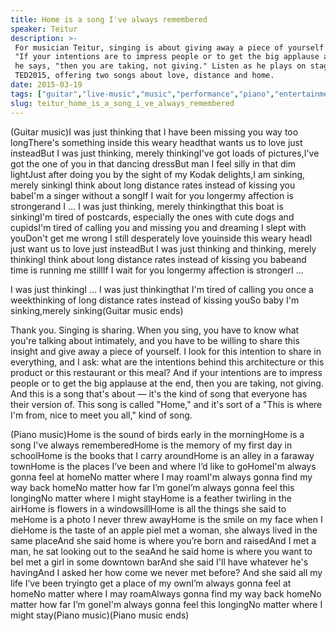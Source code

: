 ```yaml
---
title: Home is a song I've always remembered
speaker: Teitur
description: >-
 For musician Teitur, singing is about giving away a piece of yourself to others.
 "If your intentions are to impress people or to get the big applause at the end,"
 he says, "then you are taking, not giving." Listen as he plays on stage at
 TED2015, offering two songs about love, distance and home.
date: 2015-03-19
tags: ["guitar","live-music","music","performance","piano","entertainment"]
slug: teitur_home_is_a_song_i_ve_always_remembered
---
```


(Guitar music)I was just thinking that I have been missing you way too longThere's
something inside this weary headthat wants us to love just insteadBut I was just thinking,
merely thinkingI've got loads of pictures,I've got the one of you in that dancing dressBut
man I feel silly in that dim lightJust after doing you by the sight of my Kodak delights,I
am sinking, merely sinkingI think about long distance rates instead of kissing you babeI'm
a singer without a songIf I wait for you longermy affection is strongerand I ... I was
just thinking, merely thinkingthat this boat is sinkingI'm tired of postcards, especially
the ones with cute dogs and cupidsI'm tired of calling you and missing you and dreaming I
slept with youDon't get me wrong I still desperately love youinside this weary headI just
want us to love just insteadBut I was just thinking and thinking, merely thinkingI think
about long distance rates instead of kissing you babeand time is running me stillIf I wait
for you longermy affection is strongerI ...

I was just thinkingI ... I was just thinkingthat I'm tired of calling you once a
weekthinking of long distance rates instead of kissing youSo baby I'm sinking,merely
sinking(Guitar music ends)

Thank you. Singing is sharing. When you sing, you have to know what you're talking about
intimately, and you have to be willing to share this insight and give away a piece of
yourself. I look for this intention to share in everything, and I ask: what are the
intentions behind this architecture or this product or this restaurant or this meal? And
if your intentions are to impress people or to get the big applause at the end, then you
are taking, not giving. And this is a song that's about — it's the kind of song that
everyone has their version of. This song is called "Home," and it's sort of a "This is
where I'm from, nice to meet you all," kind of song.

(Piano music)Home is the sound of birds early in the morningHome is a song I've always
rememberedHome is the memory of my first day in schoolHome is the books that I carry
aroundHome is an alley in a faraway townHome is the places I’ve been and where I’d like to
goHomeI'm always gonna feel at homeNo matter where I may roamI'm always gonna find my way
back homeNo matter how far I’m goneI’m always gonna feel this longingNo matter where I
might stayHome is a feather twirling in the airHome is flowers in a windowsillHome is all
the things she said to meHome is a photo I never threw awayHome is the smile on my face
when I dieHome is the taste of an apple pieI met a woman, she always lived in the same
placeAnd she said home is where you’re born and raisedAnd I met a man, he sat looking out
to the seaAnd he said home is where you want to beI met a girl in some downtown barAnd she
said I'll have whatever he's havingAnd I asked her how come we never met before? And she
said all my life I’ve been tryingto get a place of my ownI’m always gonna feel at homeNo
matter where I may roamAlways gonna find my way back homeNo matter how far I’m goneI'm
always gonna feel this longingNo matter where I might stay(Piano music)(Piano music
ends)

<!--
ad_duration=3.33
comment_count=38
event="TED2015"
external_start_time=0
intro_duration=11.82
is_subtitle_required="False"
is_talk_featured="True"
language="en"
language_swap="False"
native_language="en"
number_of_related_talks=6
number_of_speakers=1
number_of_subtitled_videos=28
number_of_tags=6
number_of_talk_download_languages=29
number_of_talk_more_resources=0
number_of_talk_recommendations=0
number_of_talks_take_actions=0
post_ad_duration=0.83
published_timestamp="2015-10-09 15:18:25"
recording_date="2015-03-19"
speaker_description="Singer-songwriter"
speaker_is_published=1
speaker_name="Teitur"
speaker_what_others_say="Teitur has a majestic way with storytelling, conjuring up imagery as vivid as the vocal is emotive."
talk_name="Home is a song I've always remembered"
talks_tags=["guitar","live-music","music","performance","piano","entertainment"]
url_audio="https://download.ted.com/talks/Teitur_2015.mp3?apikey=acme-roadrunner"
url_photo_speaker="https://pe.tedcdn.com/images/ted/2a7e47b49fdda51030c318315c623a48a661bad7_254x191.jpg"
url_photo_talk="https://pe.tedcdn.com/images/ted/8a93dd2e23f0b10e2dbb2bb352dfab11a2a083bc_2880x1620.jpg"
url_webpage="https://www.ted.com/talks/teitur_home_is_a_song_i_ve_always_remembered"
video_type_name="TED Stage Talk"
-->